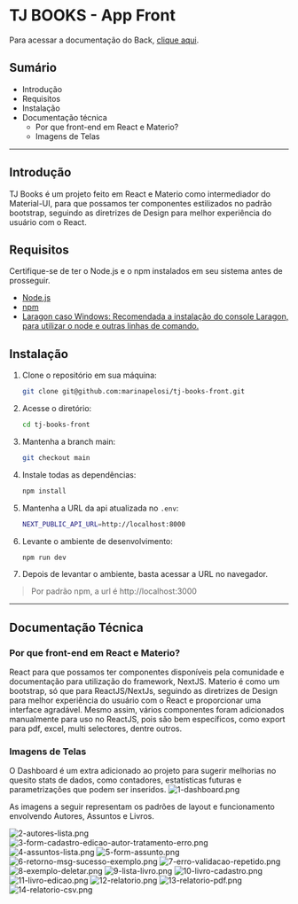 # TJ BOOKS - App Front

Para acessar a documentação do Back, [clique aqui](https://github.com/marinapelosi/tj-books-api).

## Sumário
- Introdução
- Requisitos
- Instalação
- Documentação técnica
  - Por que front-end em React e Materio?
  - Imagens de Telas

------

## Introdução

TJ Books é um projeto feito em React e Materio como intermediador do Material-UI, para que possamos ter componentes estilizados no padrão bootstrap, seguindo as diretrizes de Design para melhor experiência do usuário com o React.

## Requisitos

Certifique-se de ter o Node.js e o npm instalados em seu sistema antes de prosseguir.

- [Node.js](https://nodejs.org/)
- [npm](https://www.npmjs.com/)
- [Laragon caso Windows: Recomendada a instalação do console Laragon, para utilizar o node e outras linhas de comando.](https://laragon.org/)

## Instalação

1. Clone o repositório em sua máquina:

   ```bash
   git clone git@github.com:marinapelosi/tj-books-front.git

2. Acesse o diretório:

   ```bash
   cd tj-books-front

3. Mantenha a branch main:

   ```bash
   git checkout main

4. Instale todas as dependências:

   ```bash
   npm install

5. Mantenha a URL da api atualizada no `.env`:

   ```bash
   NEXT_PUBLIC_API_URL=http://localhost:8000

6. Levante o ambiente de desenvolvimento:

   ```bash
   npm run dev

7. Depois de levantar o ambiente, basta acessar a URL no navegador. 

> Por padrão npm, a url é http://localhost:3000
----

## Documentação Técnica

### Por que front-end em React e Materio?

React para que possamos ter componentes disponíveis pela comunidade e documentação para utilização do framework, NextJS.
Materio é como um bootstrap, só que para ReactJS/NextJs, seguindo as diretrizes de Design para melhor experiência do usuário com o React e proporcionar uma interface agradável.
Mesmo assim, vários componentes foram adicionados manualmente para uso no ReactJS, pois são bem específicos, como export para pdf, excel, multi selectores, dentre outros.

### Imagens de Telas

O Dashboard é um extra adicionado ao projeto para sugerir melhorias no quesito stats de dados, como contadores, estatísticas futuras e parametrizações que podem ser inseridos.
![1-dashboard.png](doc-imgs%2F1-dashboard.png)

As imagens a seguir representam os padrões de layout e funcionamento envolvendo Autores, Assuntos e Livros.

![2-autores-lista.png](doc-imgs%2F2-autores-lista.png)
![3-form-cadastro-edicao-autor-tratamento-erro.png](doc-imgs%2F3-form-cadastro-edicao-autor-tratamento-erro.png)
![4-assuntos-lista.png](doc-imgs%2F4-assuntos-lista.png)
![5-form-assunto.png](doc-imgs%2F5-form-assunto.png)
![6-retorno-msg-sucesso-exemplo.png](doc-imgs%2F6-retorno-msg-sucesso-exemplo.png)
![7-erro-validacao-repetido.png](doc-imgs%2F7-erro-validacao-repetido.png)
![8-exemplo-deletar.png](doc-imgs%2F8-exemplo-deletar.png)
![9-lista-livro.png](doc-imgs%2F9-lista-livro.png)
![10-livro-cadastro.png](doc-imgs%2F10-livro-cadastro.png)
![11-livro-edicao.png](doc-imgs%2F11-livro-edicao.png)
![12-relatorio.png](doc-imgs%2F12-relatorio.png)
![13-relatorio-pdf.png](doc-imgs%2F13-relatorio-pdf.png)
![14-relatorio-csv.png](doc-imgs%2F14-relatorio-csv.png)

